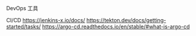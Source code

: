 DevOps 工具

CI/CD
https://jenkins-x.io/docs/
https://tekton.dev/docs/getting-started/tasks/
https://argo-cd.readthedocs.io/en/stable/#what-is-argo-cd